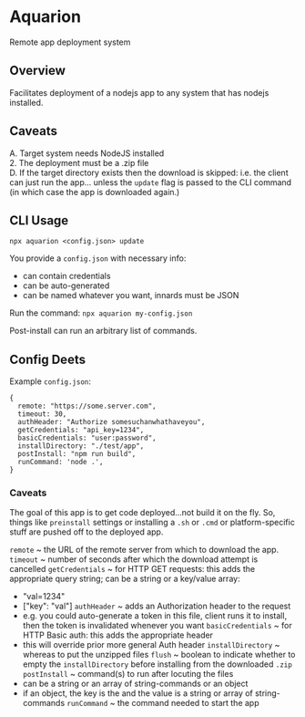 # Aquarion
Remote app deployment system


## Overview

Facilitates deployment of a nodejs app to any system that has nodejs installed.


## Caveats

A. Target system needs NodeJS installed  
2. The deployment must be a .zip file  
D. If the target directory exists then the download is skipped: i.e. the client can just run the app... unless the `update` flag is passed to the CLI command (in which case the app is downloaded again.)  


## CLI Usage

`npx aquarion <config.json> update`

You provide a `config.json` with necessary info:
- can contain credentials
- can be auto-generated
- can be named whatever you want, innards must be JSON

Run the command:
`npx aquarion my-config.json`

Post-install can run an arbitrary list of commands.


## Config Deets

Example `config.json`:
```
{
  remote: "https://some.server.com",
  timeout: 30,
  authHeader: "Authorize somesuchanwhathaveyou",
  getCredentials: "api_key=1234",
  basicCredentials: "user:password",
  installDirectory: "./test/app",
  postInstall: "npm run build",
  runCommand: 'node .',
}
```

### Caveats

The goal of this app is to get code deployed...not build it on the fly.
So, things like `preinstall` settings or installing a `.sh` or `.cmd` or platform-specific stuff are pushed off to the deployed app.


`remote` ~ the URL of the remote server from which to download the app.
`timeout` ~ number of seconds after which the download attempt is cancelled
`getCredentials` ~ for HTTP GET requests: this adds the appropriate query string; can be a string or a key/value array:
  * "val=1234"
  * ["key": "val"]
`authHeader` ~ adds an Authorization header to the request
  * e.g. you could auto-generate a token in this file, client runs it to install, then the token is invalidated whenever you want
`basicCredentials` ~ for HTTP Basic auth: this adds the appropriate header
  * this will override prior more general Auth header
`installDirectory` ~ whereas to put the unzipped files
`flush` ~ boolean to indicate whether to empty the `installDirectory` before installing from the downloaded `.zip`
`postInstall` ~ command(s) to run after locuting the files
  * can be a string or an array of string-commands or an object
  * if an object, the key is the <platform-name> and the value is a string or array of string-commands
`runCommand` ~ the command needed to start the app